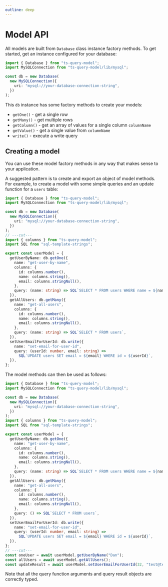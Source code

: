 ```yaml
---
outline: deep
---
```


# Model API

All models are built from `Database` class instance factory methods. To get started,
get an instance configured for your database:

```ts twoslash
import { Database } from "ts-query-model";
import MySQLConnection from "ts-query-model/lib/mysql";

const db = new Database(
  new MySQLConnection({
    uri: "mysql://your-database-connection-string",
  })
);
```

This `db` instance has some factory methods to create your models:

- `getOne()` - get a single row
- `getMany()` - get multiple rows
- `getColumn()` - get an array of values for a single column `columnName`
- `getValue()` - get a single value from `columnName`
- `write()` - execute a write query

## Creating a model

You can use these model factory methods in any way that makes sense to
your application.

A suggested pattern is to create and export an object of model methods.
For example, to create a model with some simple queries and an update
function for a `users` table:

```ts twoslash
import { Database } from "ts-query-model";
import MySQLConnection from "ts-query-model/lib/mysql";

const db = new Database(
  new MySQLConnection({
    uri: "mysql://your-database-connection-string",
  })
);
// ---cut---
import { columns } from "ts-query-model";
import SQL from "sql-template-strings";

export const userModel = {
  getUserByName: db.getOne({
    name: "get-user-by-name",
    columns: {
      id: columns.number(),
      name: columns.string(),
      email: columns.stringNull(),
    },
    query: (name: string) => SQL`SELECT * FROM users WHERE name = ${name}`,
  }),
  getAllUsers: db.getMany({
    name: "get-all-users",
    columns: {
      id: columns.number(),
      name: columns.string(),
      email: columns.stringNull(),
    },
    query: (name: string) => SQL`SELECT * FROM users`,
  }),
  setUserEmailForUserId: db.write({
    name: "set-email-for-user-id",
    query: (userId: number, email: string) =>
      SQL`UPDATE users SET email = ${email} WHERE id = ${userId}`,
  }),
};
```

The model methods can then be used as follows:

```ts twoslash
import { Database } from "ts-query-model";
import MySQLConnection from "ts-query-model/lib/mysql";

const db = new Database(
  new MySQLConnection({
    uri: "mysql://your-database-connection-string",
  })
);
import { columns } from "ts-query-model";
import SQL from "sql-template-strings";

export const userModel = {
  getUserByName: db.getOne({
    name: "get-user-by-name",
    columns: {
      id: columns.number(),
      name: columns.string(),
      email: columns.stringNull(),
    },
    query: (name: string) => SQL`SELECT * FROM users WHERE name = ${name}`,
  }),
  getAllUsers: db.getMany({
    name: "get-all-users",
    columns: {
      id: columns.number(),
      name: columns.string(),
      email: columns.stringNull(),
    },
    query: () => SQL`SELECT * FROM users`,
  }),
  setUserEmailForUserId: db.write({
    name: "set-email-for-user-id",
    query: (userId: number, email: string) =>
      SQL`UPDATE users SET email = ${email} WHERE id = ${userId}`,
  }),
};
// ---cut---
const oneUser = await userModel.getUserByName("Dan");
const allUsers = await userModel.getAllUsers();
const updateResult = await userModel.setUserEmailForUserId(32, "test@test.com");
```

Note that all the query function arguments and query result objects are
correctly typed.
